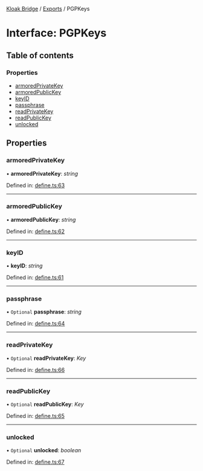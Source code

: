 [Kloak Bridge](../README.md) / [Exports](../modules.md) / PGPKeys

# Interface: PGPKeys

## Table of contents

### Properties

- [armoredPrivateKey](pgpkeys.md#armoredprivatekey)
- [armoredPublicKey](pgpkeys.md#armoredpublickey)
- [keyID](pgpkeys.md#keyid)
- [passphrase](pgpkeys.md#passphrase)
- [readPrivateKey](pgpkeys.md#readprivatekey)
- [readPublicKey](pgpkeys.md#readpublickey)
- [unlocked](pgpkeys.md#unlocked)

## Properties

### armoredPrivateKey

• **armoredPrivateKey**: *string*

Defined in: [define.ts:63](https://github.com/CoNET-project/kloak-bridge/blob/03b3a6b/src/define.ts#L63)

___

### armoredPublicKey

• **armoredPublicKey**: *string*

Defined in: [define.ts:62](https://github.com/CoNET-project/kloak-bridge/blob/03b3a6b/src/define.ts#L62)

___

### keyID

• **keyID**: *string*

Defined in: [define.ts:61](https://github.com/CoNET-project/kloak-bridge/blob/03b3a6b/src/define.ts#L61)

___

### passphrase

• `Optional` **passphrase**: *string*

Defined in: [define.ts:64](https://github.com/CoNET-project/kloak-bridge/blob/03b3a6b/src/define.ts#L64)

___

### readPrivateKey

• `Optional` **readPrivateKey**: *Key*

Defined in: [define.ts:66](https://github.com/CoNET-project/kloak-bridge/blob/03b3a6b/src/define.ts#L66)

___

### readPublicKey

• `Optional` **readPublicKey**: *Key*

Defined in: [define.ts:65](https://github.com/CoNET-project/kloak-bridge/blob/03b3a6b/src/define.ts#L65)

___

### unlocked

• `Optional` **unlocked**: *boolean*

Defined in: [define.ts:67](https://github.com/CoNET-project/kloak-bridge/blob/03b3a6b/src/define.ts#L67)
